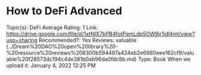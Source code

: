 # How to DeFi Advanced

Topic(s): DeFi
Average Rating: 1
Link: https://drive.google.com/file/d/1xtNlX7bPB4fotPamLdp5OW9ir1idl4ml/view?usp=sharing
Recommended?: Yes
Reviews: valuable (../Dream%20DAO%20open%20library%20-%20resource%20reviews%208300b594497a424eb2e6980eee162cf9/valuable%20f28573dc194c4de381b0ab96da0fdc8b.md)
Type: Book
When we upload it: January 4, 2022 12:25 PM